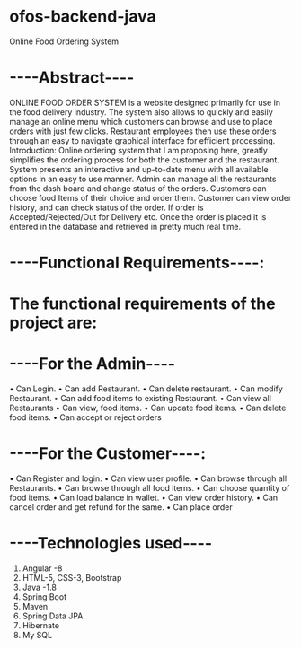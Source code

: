 # ofos-backend-java
Online Food Ordering System

# ----Abstract----

ONLINE FOOD ORDER SYSTEM is a website designed primarily for use in the food delivery industry. The system also allows to quickly and easily manage an online menu which customers can browse and use to place orders with just few clicks. Restaurant employees then use these orders through an easy to navigate graphical interface for efficient processing.
Introduction:
Online ordering system that I am proposing here, greatly simplifies the ordering process for both the customer and the restaurant. System presents an interactive and up-to-date menu with all available options in an easy to use manner. Admin can manage all the restaurants from the dash board and change status of the orders. Customers can choose food Items of their choice and order them. Customer can view order history, and can check status of the order. If order is Accepted/Rejected/Out for Delivery etc. Once the order is placed it is entered in the database and retrieved in pretty much real time. 

# ----Functional Requirements----:

# The functional requirements of the project are:

# ----For the Admin----
•	Can Login.
•	Can add Restaurant.
•	Can delete restaurant.
•	Can modify Restaurant.
•	Can add food items to existing Restaurant.
•	Can view all Restaurants 
•	Can view, food items.
•	Can update food items.
•	Can delete food items.
•	Can accept or reject orders

# ----For the Customer----:
•	Can Register and login.
•	Can view user profile.
•	Can browse through all Restaurants.
•	Can browse through all food items.
•	Can choose quantity of food items.
•	Can load balance in wallet.
•	Can view order history.
•	Can cancel order and get refund for the same.
•	Can place order

# ----Technologies used----
1.	Angular -8
2.	HTML-5, CSS-3, Bootstrap
3.	Java -1.8
4.	Spring Boot 
5.	Maven 
6.	Spring Data JPA 
7.	Hibernate 
8.	My SQL
